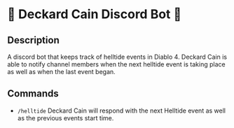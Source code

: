 # 🤖 Deckard Cain Discord Bot 🤖

## Description



A discord bot that keeps track of helltide events in Diablo 4. Deckard Cain is able to notify channel members when the next helltide event is taking place as well as when the last event began. 



## Commands 

- `/helltide` Deckard Cain will respond with the next Helltide event as well as the previous events start time.

